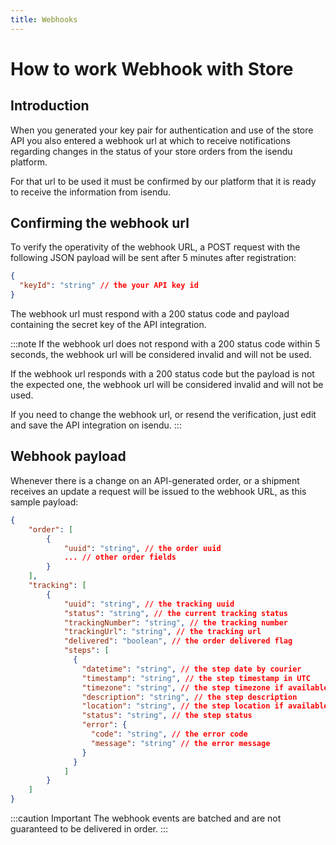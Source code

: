 ```yaml
---
title: Webhooks
---
```

# How to work Webhook with Store

## Introduction
When you generated your key pair for authentication and use of the store API you also entered a webhook url at which to receive notifications regarding changes in the status of your store orders from the isendu platform.

For that url to be used it must be confirmed by our platform that it is ready to receive the information from isendu.

## Confirming the webhook url
To verify the operativity of the webhook URL, a POST request with the following JSON payload will be sent after 5 minutes after registration:
    
```json
{
  "keyId": "string" // the your API key id
}
```

The webhook url must respond with a 200 status code and payload containing the secret key of the API integration.

:::note
If the webhook url does not respond with a 200 status code within 5 seconds, the webhook url will be considered invalid and will not be used.

If the webhook url responds with a 200 status code but the payload is not the expected one, the webhook url will be considered invalid and will not be used.

If you need to change the webhook url, or resend the verification, just edit and save the API integration on isendu.
:::

## Webhook payload
Whenever there is a change on an API-generated order, or a shipment receives an update a request will be issued to the webhook URL, as this sample payload:

```json
{
    "order": [
        {
            "uuid": "string", // the order uuid
            ... // other order fields
        }
    ],
    "tracking": [
        {
            "uuid": "string", // the tracking uuid
            "status": "string", // the current tracking status
            "trackingNumber": "string", // the tracking number
            "trackingUrl": "string", // the tracking url
            "delivered": "boolean", // the order delivered flag
            "steps": [
              {
                "datetime": "string", // the step date by courier
                "timestamp": "string", // the step timestamp in UTC
                "timezone": "string", // the step timezone if available
                "description": "string", // the step description
                "location": "string", // the step location if available
                "status": "string", // the step status
                "error": {
                  "code": "string", // the error code
                  "message": "string" // the error message
                }
              }
            ]
        }
    ]
}
```

:::caution Important
The webhook events are batched and are not guaranteed to be delivered in order.
:::